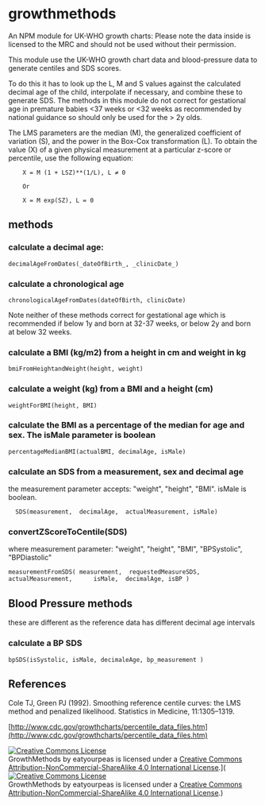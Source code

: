 # growthmethods
An NPM module for UK-WHO growth charts: Please note the data inside is licensed to the MRC and should not be used without their permission.

This module use the UK-WHO growth chart data and blood-pressure data to generate centiles and SDS scores.

To do this it has to look up the L, M and S values against the calculated decimal age of the child, interpolate if necessary, and combine these to generate SDS. The methods in this module do not correct for gestational age in premature babies <37 weeks or <32 weeks as recommended by national guidance so should only be used for the > 2y olds.

The LMS parameters are the median (M), the generalized coefficient of variation (S), and the power in the Box-Cox transformation (L). To obtain the value (X) of a given physical measurement at a particular z-score or percentile, use the following equation:

        X = M (1 + LSZ)**(1/L), L ≠ 0

        Or

        X = M exp(SZ), L = 0

## methods

### calculate a decimal age:

  	decimalAgeFromDates(_dateOfBirth_, _clinicDate_)

### calculate a chronological age

  	chronologicalAgeFromDates(dateOfBirth, clinicDate)

Note neither of these methods correct for gestational age which is recommended if below 1y and born at 32-37 weeks, or below 2y and born at below 32 weeks.

### calculate a BMI (kg/m2) from a height in cm and weight in kg

	bmiFromHeightandWeight(height, weight)

### calculate a weight (kg) from a BMI and a height (cm)

  	weightForBMI(height, BMI)

### calculate the BMI as a percentage of the median for age and sex. The isMale parameter is boolean

	percentageMedianBMI(actualBMI, decimalAge, isMale)

### calculate an SDS from a measurement, sex and decimal age
the measurement parameter accepts: "weight", "height", "BMI". isMale is boolean.

	  SDS(measurement,  decimalAge,  actualMeasurement, isMale)

### convertZScoreToCentile(SDS)
where measurement parameter: "weight", "height", "BMI", "BPSystolic", 			"BPDiastolic"

  	measurementFromSDS( measurement,  requestedMeasureSDS,  actualMeasurement,  	isMale,  decimalAge, isBP )

## Blood Pressure methods

these are different as the reference data has different decimal age intervals

### calculate a BP SDS

    bpSDS(isSystolic, isMale, decimaleAge, bp_measurement )


## References

Cole TJ, Green PJ (1992). Smoothing reference centile curves: the LMS method and penalized
likelihood. Statistics in Medicine, 11:1305–1319.

[http://www.cdc.gov/growthcharts/percentile_data_files.htm](http://www.cdc.gov/growthcharts/percentile_data_files.htm)

<a rel="license" href="http://creativecommons.org/licenses/by-nc-sa/4.0/"><img alt="Creative Commons License" style="border-width:0" src="https://i.creativecommons.org/l/by-nc-sa/4.0/80x15.png" /></a><br /><span xmlns:dct="http://purl.org/dc/terms/" property="dct:title">GrowthMethods</span> by <span xmlns:cc="http://creativecommons.org/ns#" property="cc:attributionName">eatyourpeas</span> is licensed under a <a rel="license" href="http://creativecommons.org/licenses/by-nc-sa/4.0/">Creative Commons Attribution-NonCommercial-ShareAlike 4.0 International License</a>.](<a rel="license" href="http://creativecommons.org/licenses/by-nc-sa/4.0/"><img alt="Creative Commons License" style="border-width:0" src="https://i.creativecommons.org/l/by-nc-sa/4.0/80x15.png" /></a><br /><span xmlns:dct="http://purl.org/dc/terms/" property="dct:title">GrowthMethods</span> by <span xmlns:cc="http://creativecommons.org/ns#" property="cc:attributionName">eatyourpeas</span> is licensed under a <a rel="license" href="http://creativecommons.org/licenses/by-nc-sa/4.0/">Creative Commons Attribution-NonCommercial-ShareAlike 4.0 International License</a>.)
